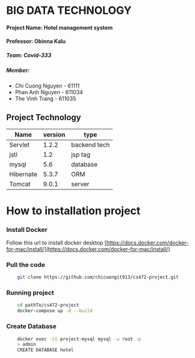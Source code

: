 # BIG DATA TECHNOLOGY #

#### Project Name: Hotel management system
#### Professor:  Obinna Kalu
##### Team: Covid-333 
##### Member: 
- Chi Cuong Nguyen - 61111
- Phan Anh Nguyen - 611034
- The Vinh Trang - 611035

## Project Technology
| Name | version  | type  |
| ------- | --- | --- |
| Servlet | 1.2.2 | backend tech |
| jstl | 1.2 | jsp tag |
| mysql | 5.6 | database |
| Hibernate | 5.3.7 | ORM|
| Tomcat | 9.0.1 | server|

# How to installation project
### Install Docker
Follow this url to install docker desktop 
[https://docs.docker.com/docker-for-mac/install/](https://docs.docker.com/docker-for-mac/install/)
### Pull the code 
```sh
	git clone https://github.com/chicuongit913/cs472-project.git
```
### Running project
```sh
	cd pathTo/cs472-project
	docker-compose up -d --build
```
### Create Database
```sh
	docker exec -it project-mysql mysql -u root -p
	> admin 
	CREATE DATABASE hotel
```
